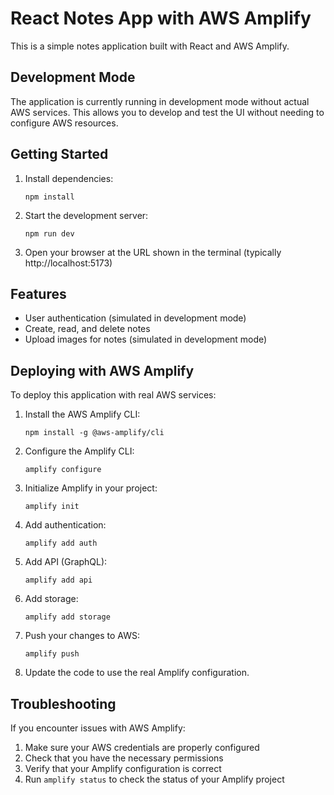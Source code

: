 # React Notes App with AWS Amplify

This is a simple notes application built with React and AWS Amplify.

## Development Mode

The application is currently running in development mode without actual AWS services. This allows you to develop and test the UI without needing to configure AWS resources.

## Getting Started

1. Install dependencies:
   ```
   npm install
   ```

2. Start the development server:
   ```
   npm run dev
   ```

3. Open your browser at the URL shown in the terminal (typically http://localhost:5173)

## Features

- User authentication (simulated in development mode)
- Create, read, and delete notes
- Upload images for notes (simulated in development mode)

## Deploying with AWS Amplify

To deploy this application with real AWS services:

1. Install the AWS Amplify CLI:
   ```
   npm install -g @aws-amplify/cli
   ```

2. Configure the Amplify CLI:
   ```
   amplify configure
   ```

3. Initialize Amplify in your project:
   ```
   amplify init
   ```

4. Add authentication:
   ```
   amplify add auth
   ```

5. Add API (GraphQL):
   ```
   amplify add api
   ```

6. Add storage:
   ```
   amplify add storage
   ```

7. Push your changes to AWS:
   ```
   amplify push
   ```

8. Update the code to use the real Amplify configuration.

## Troubleshooting

If you encounter issues with AWS Amplify:

1. Make sure your AWS credentials are properly configured
2. Check that you have the necessary permissions
3. Verify that your Amplify configuration is correct
4. Run `amplify status` to check the status of your Amplify project